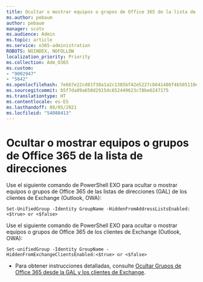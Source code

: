 ```yaml
---
title: Ocultar o mostrar equipos o grupos de Office 365 de la lista de direcciones
ms.author: pebaum
author: pebaum
manager: scotv
ms.audience: Admin
ms.topic: article
ms.service: o365-administration
ROBOTS: NOINDEX, NOFOLLOW
localization_priority: Priority
ms.collection: Adm_O365
ms.custom:
- "9002947"
- "5642"
ms.openlocfilehash: 7e667e22cd81f38a1a2c1385bf42e5227cb641480f4b505110ee7349a13f13a1
ms.sourcegitcommit: b5f7da89a650d2915dc652449623c78be6247175
ms.translationtype: HT
ms.contentlocale: es-ES
ms.lasthandoff: 08/05/2021
ms.locfileid: "54088413"
---
```

# <a name="hide-or-un-hide-office-365-groups-or-teams-from-address-list"></a>Ocultar o mostrar equipos o grupos de Office 365 de la lista de direcciones

Use el siguiente comando de PowerShell EXO para ocultar o mostrar equipos o grupos de Office 365 de las listas de direcciones (GAL) de los clientes de Exchange (Outlook, OWA):

`
    Set-UnifiedGroup -Identity GroupName -HiddenFromAddressListsEnabled:<$true> or <$false>
`

Use el siguiente comando de PowerShell EXO para ocultar o mostrar equipos o grupos de Office 365 de los clientes de Exchange (Outlook, OWA):

`
    Set-unifiedGroup -Identity GroupName -HiddenFromExchangeClientsEnabled:<$true> or <$false>
`

- Para obtener instrucciones detalladas, consulte [Ocultar Grupos de Office 365 desde la GAL y los clientes de Exchange](https://docs.microsoft.com/schooldatasync/hide-office-365-groups-from-the-gal).
